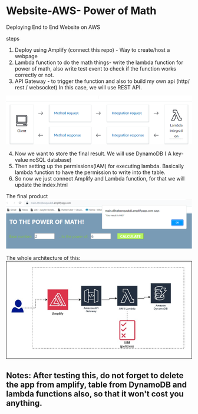 # Website-AWS- Power of Math
Deploying End to End Website on AWS

steps

1. Deploy using Amplify (connect this repo) - Way to create/host a webpage
2. Lambda function to do the math things- write the lambda function for power of math, also write test event to check if the function works correctly or not.
3. API Gateway - to trigger the function and also to build my own api (http/ rest / websocket) In this case, we will use REST API.

![Alt text](image-1.png)

4. Now we want to store the final result. We will use DynamoDB ( A key-value noSQL database) 
5. Then setting up the permissions(IAM) for executing lambda. Basically lambda function to have the permission to write into the table.
6. So now we just connect Amplify and Lambda function, for that we will update the index.html

The final product
![Alt text](image-2.png)


The whole architecture of this:
![Alt text](first.jpg)


## Notes: After testing this, do not forget to delete the app from amplify, table from DynamoDB and lambda functions also, so that it won't cost you anything.
